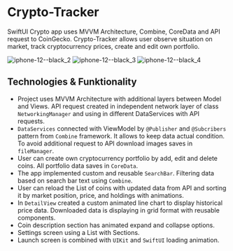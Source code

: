 # Crypto-Tracker
SwiftUI Crypto app uses MVVM Architecture, Combine, CoreData and API request to CoinGecko. Crypto-Tracker allows user observe situation on market, track cryptocurrency prices, create and edit own portfolio.

![iphone-12--black_2](https://user-images.githubusercontent.com/94032706/170821906-cdcb82e2-2170-442d-bd75-cec458d435e6.jpg)
![iphone-12--black_3](https://user-images.githubusercontent.com/94032706/170821985-e0057237-fd6f-4015-b899-458c127b6c7c.jpg)
![iphone-12--black_4](https://user-images.githubusercontent.com/94032706/170822051-63fa7a45-0f47-4a55-92a3-bd6af73d516a.jpg)


## Technologies & Funktionality 

- Project uses MVVM Architecture with additional layers between Model and Views. API request created in independent network layer of class `NetworkingManager` and using in different DataServices with API requests.
- `DataServices` connected with ViewModel by `@Publisher` and `@Subcribers` pattern from `Combine` framework. It allows to keep data actual condition. To avoid additional request to API download images saves in `fileManager`.
- User can create own cryptocurrency portfolio by add, edit and delete coins. All portfolio data saves in `CoreData`.
- The app implemented custom and reusable `SearchBar`. Filtering data based on search bar text using `Combine`.
- User can reload the List of coins with updated data from API and sorting it by market position, price, and holdings with animations.
- In `DetailView` created a custom animated line chart to display historical price data. Downloaded data is displaying in grid format with reusable components.
- Coin description section has animated expand and collapse options.
- Settings screen using a List with Sections.
- Launch screen is combined with `UIKit` and `SwiftUI` loading animation.
